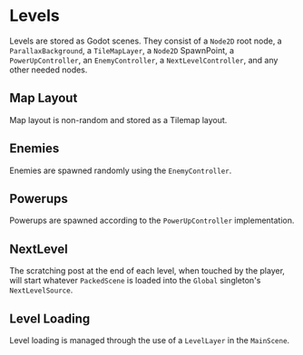 # Levels
Levels are stored as Godot scenes. They consist of a `Node2D` root node, a `ParallaxBackground`, a `TileMapLayer`, a `Node2D` SpawnPoint, a `PowerUpController`, an `EnemyController`, a `NextLevelController`, and any other needed nodes.

## Map Layout
Map layout is non-random and stored as a Tilemap layout.

## Enemies
Enemies are spawned randomly using the `EnemyController`.

## Powerups
Powerups are spawned according to the `PowerUpController` implementation.

## NextLevel
The scratching post at the end of each level, when touched by the player, will start whatever `PackedScene` is loaded into the `Global` singleton's `NextLevelSource`.

## Level Loading
Level loading is managed through the use of a `LevelLayer` in the `MainScene`.